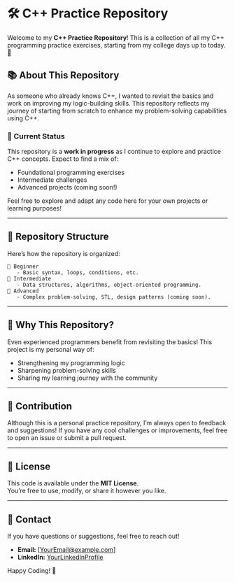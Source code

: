 
# 🛠️ C++ Practice Repository  

Welcome to my **C++ Practice Repository**! This is a collection of all my C++ programming practice exercises, starting from my college days up to today. 🚀  

## 📚 About This Repository  

As someone who already knows C++, I wanted to revisit the basics and work on improving my logic-building skills. This repository reflects my journey of starting from scratch to enhance my problem-solving capabilities using C++.  

### 🔨 Current Status  
This repository is a **work in progress** as I continue to explore and practice C++ concepts. Expect to find a mix of:  
- Foundational programming exercises  
- Intermediate challenges  
- Advanced projects (coming soon!)  

Feel free to explore and adapt any code here for your own projects or learning purposes!  

---

## 📂 Repository Structure  

Here’s how the repository is organized:  
```plaintext
📁 Beginner  
   - Basic syntax, loops, conditions, etc.  
📁 Intermediate  
   - Data structures, algorithms, object-oriented programming.  
📁 Advanced  
   - Complex problem-solving, STL, design patterns (coming soon).  
```  

---

## 🚀 Why This Repository?  

Even experienced programmers benefit from revisiting the basics! This project is my personal way of:  
- Strengthening my programming logic  
- Sharpening problem-solving skills  
- Sharing my learning journey with the community  

---

## 🤝 Contribution  

Although this is a personal practice repository, I’m always open to feedback and suggestions! If you have any cool challenges or improvements, feel free to open an issue or submit a pull request.  

---

## 📜 License  

This code is available under the **MIT License**.  
You’re free to use, modify, or share it however you like.  

---

## 📧 Contact  

If you have questions or suggestions, feel free to reach out!  
- **Email:** [YourEmail@example.com]  
- **LinkedIn:** [YourLinkedInProfile](https://www.linkedin.com)  

Happy Coding! 🎉  

